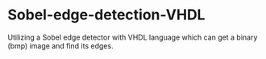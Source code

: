 # Sobel-edge-detection-VHDL
Utilizing a Sobel edge detector with VHDL language which can get a binary (bmp) image and find its edges.

